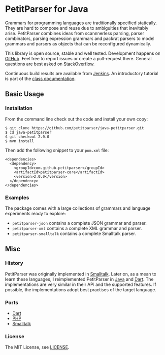 PetitParser for Java
====================

Grammars for programming languages are traditionally specified statically. They are hard to compose and reuse due to ambiguities that inevitably arise. PetitParser combines ideas from scannnerless parsing, parser combinators, parsing expression grammars and packrat parsers to model grammars and parsers as objects that can be reconfigured dynamically.

This library is open source, stable and well tested. Development happens on [GitHub](https://github.com/petitparser/java-petitparser). Feel free to report issues or create a pull-request there. General questions are best asked on [StackOverflow](http://stackoverflow.com/questions/tagged/petitparser+java).

Continuous build results are available from [Jenkins](http://jenkins.lukas-renggli.ch/job/java-petitparser). An introductory tutorial is part of the [class documentation](http://jenkins.lukas-renggli.ch/job/java-petitparser/javadoc/index.html?org/petitparser/package-summary.html).


Basic Usage
-----------

### Installation

From the command line check out the code and install your own copy:

    $ git clone https://github.com/petitparser/java-petitparser.git
    $ cd java-petitparser
    $ git checkout 2.0.0
    $ mvn install

Then add the following snippet to your `pom.xml` file:

    <dependencies>
      <dependency>
        <groupId>com.github.petitparser</groupId>
        <artifactId>petitparser-core</artifactId>
        <version>2.0.0</version>
      </dependency>
    </dependencies>

### Examples

The package comes with a large collections of grammars and language experiments ready to explore:

- `petitparser-json` contains a complete JSON grammar and parser.
- `petitparser-xml` contains a complete XML grammar and parser.
- `petitparser-smalltalk` contains a complete Smalltalk parser.


Misc
----

### History

PetitParser was originally implemented in [Smalltalk](http://scg.unibe.ch/research/helvetia/petitparser). Later on, as a mean to learn these languages, I reimplemented PetitParser in [Java](https://github.com/petitparser/java-petitparser) and [Dart](https://github.com/petitparser/dart-petitparser). The implementations are very similar in their API and the supported features. If possible, the implementations adopt best practises of the target language.

### Ports

- [Dart](https://github.com/petitparser/dart-petitparser)
- [PHP](https://github.com/mindplay-dk/petitparserphp)
- [Smalltalk](http://scg.unibe.ch/research/helvetia/petitparser)

### License

The MIT License, see [LICENSE](https://raw.githubusercontent.com/petitparser/java-petitparser/master/LICENSE).
